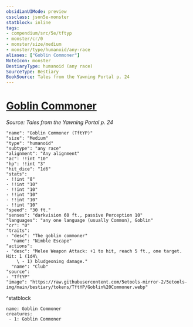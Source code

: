 ```yaml
---
obsidianUIMode: preview
cssclass: json5e-monster
statblock: inline
tags:
- compendium/src/5e/tftyp
- monster/cr/0
- monster/size/medium
- monster/type/humanoid/any-race
aliases: ["Goblin Commoner"]
NoteIcon: monster
BestiaryType: humanoid (any race)
SourceType: Bestiary
BookSource: Tales from the Yawning Portal p. 24
---
```

# [Goblin Commoner](2-Mechanics\CLI\bestiary\humanoid/goblin-commoner-tftyp.md)
*Source: Tales from the Yawning Portal p. 24*  

```statblock
"name": "Goblin Commoner (TftYP)"
"size": "Medium"
"type": "humanoid"
"subtype": "any race"
"alignment": "Any alignment"
"ac": !!int "10"
"hp": !!int "3"
"hit_dice": "1d6"
"stats":
- !!int "8"
- !!int "10"
- !!int "10"
- !!int "10"
- !!int "10"
- !!int "10"
"speed": "30 ft."
"senses": "darkvision 60 ft., passive Perception 10"
"languages": "any one language (usually Common), Goblin"
"cr": "0"
"traits":
- "desc": "The goblin commoner"
  "name": "Nimble Escape"
"actions":
- "desc": "Melee Weapon Attack: +1 to hit, reach 5 ft., one target. Hit: 1 (1d4\
    \ - 1) bludgeoning damage."
  "name": "Club"
"source":
- "TftYP"
"image": "https://raw.githubusercontent.com/5etools-mirror-2/5etools-img/main/bestiary/tokens/TftYP/Goblin%20Commoner.webp"
```
^statblock

```encounter-table
name: Goblin Commoner
creatures:
 - 1: Goblin Commoner
```